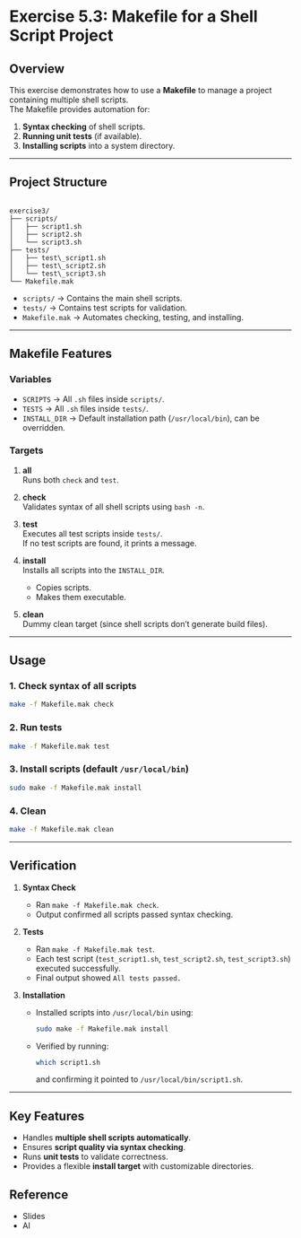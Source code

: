 # Exercise 5.3: Makefile for a Shell Script Project

## Overview
This exercise demonstrates how to use a **Makefile** to manage a project containing multiple shell scripts.  
The Makefile provides automation for:
1. **Syntax checking** of shell scripts.  
2. **Running unit tests** (if available).  
3. **Installing scripts** into a system directory.  

---

## Project Structure
```

exercise3/
├── scripts/
│   ├── script1.sh
│   ├── script2.sh
│   └── script3.sh
├── tests/
│   ├── test\_script1.sh
│   ├── test\_script2.sh
│   └── test\_script3.sh
└── Makefile.mak

````

- `scripts/` → Contains the main shell scripts.  
- `tests/` → Contains test scripts for validation.  
- `Makefile.mak` → Automates checking, testing, and installing.  

---

## Makefile Features

### Variables
- `SCRIPTS` → All `.sh` files inside `scripts/`.  
- `TESTS` → All `.sh` files inside `tests/`.  
- `INSTALL_DIR` → Default installation path (`/usr/local/bin`), can be overridden.  

### Targets
1. **all**  
   Runs both `check` and `test`.

2. **check**  
   Validates syntax of all shell scripts using `bash -n`.

3. **test**  
   Executes all test scripts inside `tests/`.  
   If no test scripts are found, it prints a message.

4. **install**  
   Installs all scripts into the `INSTALL_DIR`.  
   - Copies scripts.  
   - Makes them executable.  

5. **clean**  
   Dummy clean target (since shell scripts don’t generate build files).  

---

##  Usage

### 1. Check syntax of all scripts
```bash
make -f Makefile.mak check
````

### 2. Run tests

```bash
make -f Makefile.mak test
```

### 3. Install scripts (default `/usr/local/bin`)

```bash
sudo make -f Makefile.mak install
```

### 4. Clean

```bash
make -f Makefile.mak clean
```

---

## Verification

1. **Syntax Check**

   * Ran `make -f Makefile.mak check`.
   * Output confirmed all scripts passed syntax checking.

2. **Tests**

   * Ran `make -f Makefile.mak test`.
   * Each test script (`test_script1.sh`, `test_script2.sh`, `test_script3.sh`) executed successfully.
   * Final output showed `All tests passed.`

3. **Installation**

   * Installed scripts into `/usr/local/bin` using:

     ```bash
     sudo make -f Makefile.mak install
     ```
   * Verified by running:

     ```bash
     which script1.sh
     ```

     and confirming it pointed to `/usr/local/bin/script1.sh`.

---

## Key Features

* Handles **multiple shell scripts automatically**.
* Ensures **script quality via syntax checking**.
* Runs **unit tests** to validate correctness.
* Provides a flexible **install target** with customizable directories.

## Reference
- Slides
- AI
